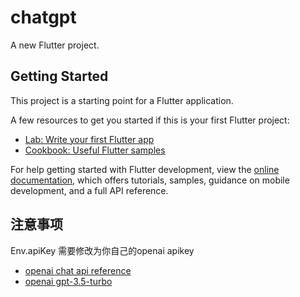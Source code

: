 # chatgpt

A new Flutter project.

## Getting Started

This project is a starting point for a Flutter application.

A few resources to get you started if this is your first Flutter project:

- [Lab: Write your first Flutter app](https://docs.flutter.dev/get-started/codelab)
- [Cookbook: Useful Flutter samples](https://docs.flutter.dev/cookbook)

For help getting started with Flutter development, view the
[online documentation](https://docs.flutter.dev/), which offers tutorials,
samples, guidance on mobile development, and a full API reference.

##  注意事项

Env.apiKey  需要修改为你自己的openai apikey

- [openai chat api reference](https://platform.openai.com/docs/api-reference/chat)
- [openai gpt-3.5-turbo](https://platform.openai.com/playground?mode=chat)

